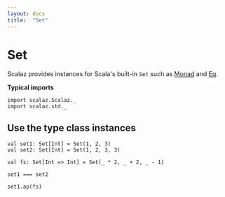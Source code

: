 ```yaml
---
layout: docs
title:  "Set"
---
```


# Set

Scalaz provides instances for Scala's built-in `Set` such as [Monad](../typeclass/Monad.html) and [Eq](../typeclass/Eq.html).

**Typical imports**

```tut:silent
import scalaz.Scalaz._
import scalaz.std._
```

## Use the type class instances

```tut
val set1: Set[Int] = Set(1, 2, 3)
val set2: Set[Int] = Set(1, 2, 3, 3)

val fs: Set[Int => Int] = Set(_ * 2, _ + 2, _ - 1)

set1 === set2

set1.ap(fs)
```
